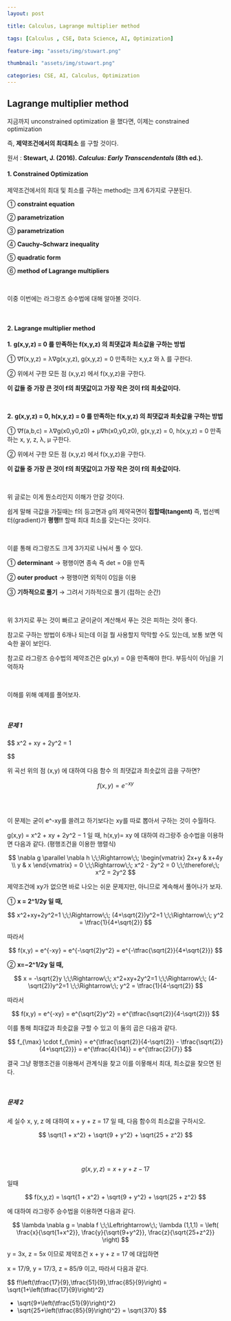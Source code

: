 ```yaml
---
layout: post

title: Calculus, Lagrange multiplier method

tags: [Calculus , CSE, Data Science, AI, Optimization]

feature-img: "assets/img/stuwart.png"

thumbnail: "assets/img/stuwart.png"

categories: CSE, AI, Calculus, Optimization
---
```


## Lagrange multiplier method

지금까지 unconstrained optimization 을 했다면, 이제는 constrained optimization <br>

즉, **제약조건에서의 최대최소** 를 구할 것이다. <br>

원서 : **Stewart, J. (2016). *Calculus: Early Transcendentals* (8th ed.).** <br>

#### 1. Constrained Optimization

제약조건에서의 최대 및 최소를 구하는 method는 크게 6가지로 구분된다. <br>

① **constraint equation** <br>

② **parametrization** <br>

③ **parametrization** <br>

④ **Cauchy–Schwarz inequality** <br>

⑤ **quadratic form** <br>

⑥ **method of Lagrange multipliers** <br>

<br>

이중 이번에는 라그랑즈 승수법에 대해 알아볼 것이다. <br>

<br>

#### 2. Lagrange multiplier method

**1.** **g(x,y,z) = 0 를 만족하는 f(x,y,z) 의 최댓값과 최소값을 구하는 방법** <br>

① ∇f(x,y,z) = λ∇g(x,y,z), g(x,y,z) = 0 만족하는 x,y,z 와 λ 를 구한다. <br>

② 위에서 구한 모든 점 (x,y,z) 에서 f(x,y,z)을 구한다. <br>

**이 값들 중 가장 큰 것이 f의 최댓값이고 가장 작은 것이 f의 최솟값이다.** <br>

<br>

**2.** **g(x,y,z) = 0, h(x,y,z) = 0 를 만족하는 f(x,y,z) 의 최댓값과 최솟값을 구하는 방법**

① ∇f(a,b,c) = λ∇g(x0​,y0​,z0​) + μ∇h(x0​,y0​,z0​), g(x,y,z) = 0, h(x,y,z) = 0 만족하는 x, y, z, λ, μ 구한다. <br>

② 위에서 구한 모든 점 (x,y,z) 에서 f(x,y,z)을 구한다. <br>

**이 값들 중 가장 큰 것이 f의 최댓값이고 가장 작은 것이 f의 최솟값이다.** <br>

<br>

위 글로는 이게 뭔소리인지 이해가 안갈 것이다. <br>

쉽게 말해 극값을 가질때는 f의 등고면과 g의 제약곡면이 **접할때(tangent)** 즉, 법선벡터(gradient)가 **평행!!** 할때 최대 최소를 갖는다는 것이다. <br>

<br>

이릍 통해 라그랑즈도 크게 3가지로 나눠서 풀 수 있다. <br>

① **determinant** → 평행이면 종속 즉 det = 0을 만족 <br>

② **outer product** → 평행이면 외적이 0임을 이용 <br>

③ **기하적으로 풀기** → 그려서 기하적으로 풀기 (접하는 순간) <br>

<br>

위 3가지로 푸는 것이 빠르고 굳이굳이 계산해서 푸는 것은 피하는 것이 좋다. <br>

참고로 구하는 방법이 6개나 되는데 이걸 뭘 사용할지 막막할 수도 있는데, 보통 보면 익숙한 꼴이 보인다. <br>

참고로 라그랑즈 승수법의 제약조건은 g(x,y) = 0을 만족해야 한다. 부등식이 아님을 기억하자<br>

<br>

이해를 위해 예제를 풀어보자. <br>

<br>

##### 문제 1

$$
x^2 + xy + 2y^2 = 1

$$

위 곡선 위의 점 (x,y) 에 대하여 다음 함수 의 최댓값과 최솟값의 곱을 구하면?

$$
f(x,y) = e^{-xy}
$$

<br>

<br>

이 문제는 굳이 e^-xy를 쓸려고 하기보다는 xy를 따로 뽑아서 구하는 것이 수월하다. <br>

g(x,y) = x^2 + xy + 2y^2 − 1 일 때, h(x,y)= xy 에 대하여 라그랑주 승수법을 이용하면 다음과 같다. (평행조건을 이용한 행렬식)

$$
\nabla g \parallel \nabla h 
\;\;\Rightarrow\;\;
\begin{vmatrix}
2x+y & x+4y \\
y & x
\end{vmatrix} = 0
\;\;\Rightarrow\;\;
x^2 - 2y^2 = 0
\;\;\therefore\;\; x^2 = 2y^2
$$

제약조건에 xy가 없으면 바로 나오는 쉬운 문제지만, 아니므로 계속해서 풀어나가 보자. <br>

① **x = 2^1/2​y 일 때,**

$$
x^2+xy+2y^2=1 
\;\;\Rightarrow\;\; (4+\sqrt{2})y^2=1
\;\;\Rightarrow\;\; y^2 = \tfrac{1}{4+\sqrt{2}}
$$

따라서

$$
f(x,y) = e^{-xy} = e^{-\sqrt{2}y^2}
= e^{-\tfrac{\sqrt{2}}{4+\sqrt{2}}}
$$

② **x=−2^1/2​y 일 때,**

$$
x = -\sqrt{2}y \;\;\Rightarrow\;\; x^2+xy+2y^2=1 
\;\;\Rightarrow\;\; (4-\sqrt{2})y^2=1
\;\;\Rightarrow\;\; y^2 = \tfrac{1}{4-\sqrt{2}}
$$

따라서

$$
f(x,y) = e^{-xy} = e^{\sqrt{2}y^2}
= e^{\tfrac{\sqrt{2}}{4-\sqrt{2}}}
$$

이를 통해 최대값과 최솟값을 구할 수 있고 이 둘의 곱은 다음과 같다.

$$
f_{\max} \cdot f_{\min}
= e^{\tfrac{\sqrt{2}}{4-\sqrt{2}} - \tfrac{\sqrt{2}}{4+\sqrt{2}}}
= e^{\tfrac{4}{14}}
= e^{\tfrac{2}{7}}
$$

결국 그냥 평행조건을 이용해서 관계식을 찾고 이를 이욯해서 최대, 최소값을 찾으면 된다. <br>

<br>

##### 문제 2

세 실수 x, y, z 에 대하여 x + y + z = 17 일 때, 다음 함수의 최소값을 구하시오.

$$
\sqrt{1 + x^2} + \sqrt{9 + y^2} + \sqrt{25 + z^2}
$$

<br>

<br>

$$
g(x,y,z) = x + y + z - 17
$$

일때

$$
f(x,y,z) = \sqrt{1 + x^2} + \sqrt{9 + y^2} + \sqrt{25 + z^2}
$$

에 대하여 라그랑주 승수법을 이용하면 다음과 같다.

$$
\lambda \nabla g = \nabla f 
\;\;\Leftrightarrow\;\;
\lambda (1,1,1) = 
\left( 
\frac{x}{\sqrt{1+x^2}}, 
\frac{y}{\sqrt{9+y^2}}, 
\frac{z}{\sqrt{25+z^2}} 
\right)
$$

y = 3x, z = 5x 이므로 제약조건 x + y + z = 17 에 대입하면 <br>

x = 17/9, y = 17/3, z = 85/9 이고, 따라서 다음과 같다.

$$
f\!\left(\tfrac{17}{9},\tfrac{51}{9},\tfrac{85}{9}\right) 
= \sqrt{1+\left(\tfrac{17}{9}\right)^2} 
+ \sqrt{9+\left(\tfrac{51}{9}\right)^2} 
+ \sqrt{25+\left(\tfrac{85}{9}\right)^2}
= \sqrt{370}
$$